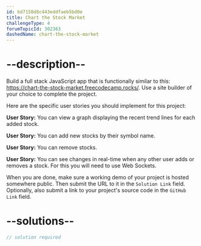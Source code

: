 ```yaml
---
id: bd7158d8c443eddfaeb5bd0e
title: Chart the Stock Market
challengeType: 4
forumTopicId: 302363
dashedName: chart-the-stock-market
---
```


# --description--

Build a full stack JavaScript app that is functionally similar to this: <https://chart-the-stock-market.freecodecamp.rocks/>. Use a site builder of your choice to complete the project.

Here are the specific user stories you should implement for this project:

**User Story:** You can view a graph displaying the recent trend lines for each added stock.

**User Story:** You can add new stocks by their symbol name.

**User Story:** You can remove stocks.

**User Story:** You can see changes in real-time when any other user adds or removes a stock. For this you will need to use Web Sockets.

When you are done, make sure a working demo of your project is hosted somewhere public. Then submit the URL to it in the `Solution Link` field. Optionally, also submit a link to your project's source code in the `GitHub Link` field.

# --solutions--

```js
// solution required
```

